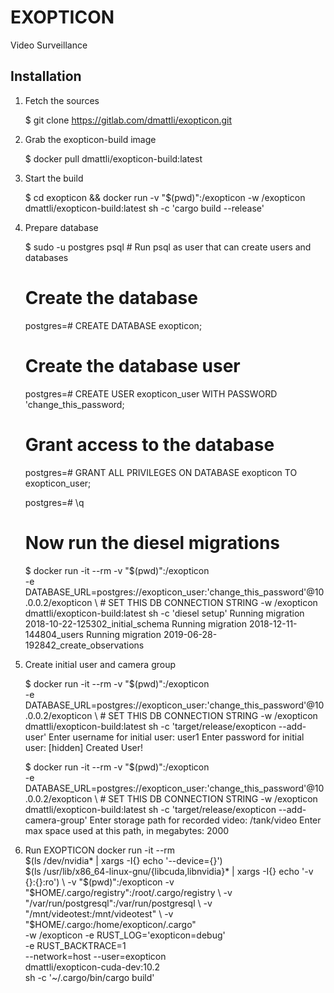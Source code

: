 # EXOPTICON

Video Surveillance

## Installation
1. Fetch the sources

    $ git clone https://gitlab.com/dmattli/exopticon.git

2. Grab the exopticon-build image

    $ docker pull dmattli/exopticon-build:latest

3. Start the build

    $ cd exopticon && docker run -v "$(pwd)":/exopticon -w /exopticon dmattli/exopticon-build:latest sh -c 'cargo build --release'

4. Prepare database


    $ sudo -u postgres psql # Run psql as user that can create users and databases

    # Create the database
    postgres=# CREATE DATABASE exopticon;

    # Create the database user
    postgres=# CREATE USER exopticon_user WITH PASSWORD 'change_this_password;

    # Grant access to the database
    postgres=# GRANT ALL PRIVILEGES ON DATABASE exopticon TO exopticon_user;

    postgres=# \q

    # Now run the diesel migrations
    $  docker run -it --rm -v "$(pwd)":/exopticon \
       -e DATABASE_URL=postgres://exopticon_user:'change_this_password'@10.0.0.2/exopticon \ # SET THIS DB CONNECTION STRING
       -w /exopticon dmattli/exopticon-build:latest sh -c 'diesel setup'
    Running migration 2018-10-22-125302_initial_schema
    Running migration 2018-12-11-144804_users
    Running migration 2019-06-28-192842_create_observations

5. Create initial user and camera group

    $ docker run -it --rm -v "$(pwd)":/exopticon \
       -e DATABASE_URL=postgres://exopticon_user:'change_this_password'@10.0.0.2/exopticon \ # SET THIS DB CONNECTION STRING
       -w /exopticon dmattli/exopticon-build:latest sh -c 'target/release/exopticon --add-user'
    Enter username for initial user: user1
    Enter password for initial user: [hidden]
    Created User!

    $ docker run -it --rm -v "$(pwd)":/exopticon \
      -e DATABASE_URL=postgres://exopticon_user:'change_this_password'@10.0.0.2/exopticon \ # SET THIS DB CONNECTION STRING
      -w /exopticon dmattli/exopticon-build:latest sh -c 'target/release/exopticon --add-camera-group'
    Enter storage path for recorded video: /tank/video
    Enter max space used at this path, in megabytes: 2000


6. Run EXOPTICON
    docker run -it --rm \
               $(ls /dev/nvidia* | xargs -I{} echo '--device={}') \
               $(ls /usr/lib/x86_64-linux-gnu/{libcuda,libnvidia}* | xargs -I{} echo '-v {}:{}:ro') \
               -v "$(pwd)":/exopticon -v "$HOME/.cargo/registry":/root/.cargo/registry \
               -v "/var/run/postgresql":/var/run/postgresql \
               -v "/mnt/videotest:/mnt/videotest"  \
               -v "$HOME/.cargo:/home/exopticon/.cargo" \
               -w /exopticon -e RUST_LOG='exopticon=debug' \
               -e RUST_BACKTRACE=1  \
               --network=host --user=exopticon \
               dmattli/exopticon-cuda-dev:10.2 \
               sh -c '~/.cargo/bin/cargo build'
